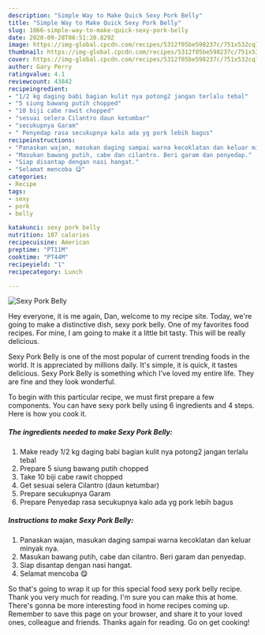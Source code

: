 ```yaml
---
description: "Simple Way to Make Quick Sexy Pork Belly"
title: "Simple Way to Make Quick Sexy Pork Belly"
slug: 1066-simple-way-to-make-quick-sexy-pork-belly
date: 2020-09-28T06:51:20.829Z
image: https://img-global.cpcdn.com/recipes/5312f05be598237c/751x532cq70/sexy-pork-belly-foto-resep-utama.jpg
thumbnail: https://img-global.cpcdn.com/recipes/5312f05be598237c/751x532cq70/sexy-pork-belly-foto-resep-utama.jpg
cover: https://img-global.cpcdn.com/recipes/5312f05be598237c/751x532cq70/sexy-pork-belly-foto-resep-utama.jpg
author: Gary Perry
ratingvalue: 4.1
reviewcount: 43842
recipeingredient:
- "1/2 kg daging babi bagian kulit nya potong2 jangan terlalu tebal"
- "5 siung bawang putih chopped"
- "10 biji cabe rawit chopped"
- "sesuai selera Cilantro daun ketumbar"
- "secukupnya Garam"
- " Penyedap rasa secukupnya kalo ada yg pork lebih bagus"
recipeinstructions:
- "Panaskan wajan, masukan daging sampai warna kecoklatan dan keluar minyak nya."
- "Masukan bawang putih, cabe dan cilantro. Beri garam dan penyedap."
- "Siap disantap dengan nasi hangat."
- "Selamat mencoba 😋"
categories:
- Recipe
tags:
- sexy
- pork
- belly

katakunci: sexy pork belly 
nutrition: 187 calories
recipecuisine: American
preptime: "PT11M"
cooktime: "PT44M"
recipeyield: "1"
recipecategory: Lunch

---
```



![Sexy Pork Belly](https://img-global.cpcdn.com/recipes/5312f05be598237c/751x532cq70/sexy-pork-belly-foto-resep-utama.jpg)

Hey everyone, it is me again, Dan, welcome to my recipe site. Today, we're going to make a distinctive dish, sexy pork belly. One of my favorites food recipes. For mine, I am going to make it a little bit tasty. This will be really delicious.

Sexy Pork Belly is one of the most popular of current trending foods in the world. It is appreciated by millions daily. It's simple, it is quick, it tastes delicious. Sexy Pork Belly is something which I've loved my entire life. They are fine and they look wonderful.




To begin with this particular recipe, we must first prepare a few components. You can have sexy pork belly using 6 ingredients and 4 steps. Here is how you cook it.

<!--inarticleads1-->

##### The ingredients needed to make Sexy Pork Belly:

1. Make ready 1/2 kg daging babi bagian kulit nya potong2 jangan terlalu tebal
1. Prepare 5 siung bawang putih chopped
1. Take 10 biji cabe rawit chopped
1. Get sesuai selera Cilantro (daun ketumbar)
1. Prepare secukupnya Garam
1. Prepare  Penyedap rasa secukupnya kalo ada yg pork lebih bagus




<!--inarticleads2-->

##### Instructions to make Sexy Pork Belly:

1. Panaskan wajan, masukan daging sampai warna kecoklatan dan keluar minyak nya.
1. Masukan bawang putih, cabe dan cilantro. Beri garam dan penyedap.
1. Siap disantap dengan nasi hangat.
1. Selamat mencoba 😋




So that's going to wrap it up for this special food sexy pork belly recipe. Thank you very much for reading. I'm sure you can make this at home. There's gonna be more interesting food in home recipes coming up. Remember to save this page on your browser, and share it to your loved ones, colleague and friends. Thanks again for reading. Go on get cooking!
